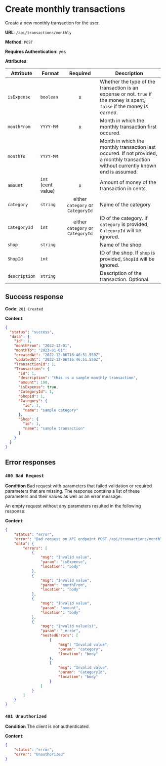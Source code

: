 # Create monthly transactions

Create a new monthly transaction for the user.

**URL**: `/api/transactions/monthly`

**Method**: `POST`

**Requires Authentication**: yes

**Attributes**:

| Attribute     | Format             |             Required              | Description                                                                                                                         |
| ------------- | ------------------ | :-------------------------------: | ----------------------------------------------------------------------------------------------------------------------------------- |
| `isExpense`   | `boolean`          |                 x                 | Whether the type of the transaction is an expense or not. `true` if the money is spent, `false` if the money is earned.             |
| `monthFrom`   | `YYYY-MM`          |                 x                 | Month in which the monthly transaction first occured.                                                                               |
| `monthTo`     | `YYYY-MM`          |                                   | Month in which the monthly transaction last occured. If not provided, a monthly transaction without currently known end is assumed. |
| `amount`      | `int` (cent value) |                 x                 | Amount of money of the transaction in cents.                                                                                        |
| `category`    | `string`           | either `category` or `CategoryId` | Name of the category                                                                                                                |
| `CategoryId`  | `int`              | either `category` or `CategoryId` | ID of the category. If `category` is provided, `CategoryId` will be ignored.                                                        |
| `shop`        | `string`           |                                   | Name of the shop.                                                                                                                   |
| `ShopId`      | `int`              |                                   | ID of the shop. If `shop` is provided, `ShopId` will be ignored.                                                                    |
| `description` | `string`           |                                   | Description of the transaction. Optional.                                                                                           |

## Success response

**Code**: `201 Created`

**Content**:
```json
{
  "status": "success",
  "data": {
    "id": 1,
    "monthFrom": "2022-12-01",
    "monthTo": "2023-01-01",
    "createdAt": "2022-12-06T16:46:51.550Z",
    "updatedAt": "2022-12-06T16:46:51.550Z",
    "TransactionId": 1,
    "Transaction": {
      "id": 1,
      "description": "this is a sample monthly transaction",
      "amount": 100,
      "isExpense": true,
      "CategoryId": 1,
      "ShopId": 1,
      "Category": {
        "id": 1,
        "name": "sample category"
      },
      "Shop": {
        "id": 1,
        "name": "sample transaction"
      }
    }
  }
}
```

## Error responses
### `400 Bad Request`

**Condition**
Bad request with parameters that failed validation or required parameters that are missing. The response contains a list of these parameters and their values as well as an error message.

An empty request without any parameters resulted in the following response:

**Content**:
```json
{
	"status": "error",
	"error": "Bad request on API endpoint POST /api/transactions/monthly",
	"data": {
		"errors": [
			{
				"msg": "Invalid value",
				"param": "isExpense",
				"location": "body"
			},
			{
				"msg": "Invalid value",
				"param": "monthFrom",
				"location": "body"
			},
			{
				"msg": "Invalid value",
				"param": "amount",
				"location": "body"
			},
			{
				"msg": "Invalid value(s)",
				"param": "_error",
				"nestedErrors": [
					{
						"msg": "Invalid value",
						"param": "category",
						"location": "body"
					},
					{
						"msg": "Invalid value",
						"param": "CategoryId",
						"location": "body"
					}
				]
			}
		]
	}
}
```

### `401 Unauthorized`

**Condition**
The client is not authenticated.

**Content**:
```json
{
	"status": "error",
	"error": "Unauthorized"
}
```
